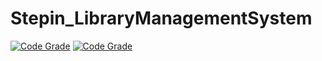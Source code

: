 # Stepin_LibraryManagementSystem

[![Code Grade](https://www.code-inspector.com/project/27453/score/svg)](https://www.code-inspector.com)
[![Code Grade](https://www.code-inspector.com/project/27453/status/svg)](https://www.code-inspector.com)
